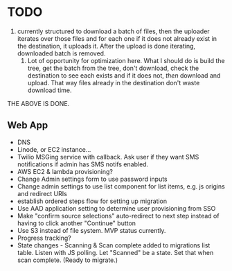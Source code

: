 # TODO

1. currently structured to download a batch of files, then the uploader iterates over those files and for each one if it does not already exist in the destination, it uploads it. After the upload is done iterating, downloaded batch is removed.
   1. Lot of opportunity for optimization here. What I should do is build the tree, get the batch from the tree, don't download, check the destination to see each exists and if it does not, _then_ download and upload. That way files already in the destination don't waste download time. 

THE ABOVE IS DONE.

## Web App

- DNS
- Linode, or EC2 instance...
- Twilio MSGing service with callback. Ask user if they want SMS notifications if admin has SMS notifs enabled. 
- AWS EC2 & lambda provisioning?
- Change Admin settings form to use password inputs
- Change admin settings to use list component for list items, e.g. js origins and redirect URIs
- establish ordered steps flow for setting up migration
- Use AAD application setting to determine user provisioning from SSO
- Make "confirm source selections" auto-redirect to next step instead of having to click another "Continue" button
- Use S3 instead of file system. MVP status currently. 
- Progress tracking? 
- State changes - Scanning & Scan complete added to migrations list table. Listen with JS polling. Let "Scanned" be a state. Set that when scan complete. (Ready to migrate.)
